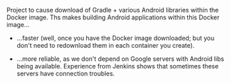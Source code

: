 Project to cause download of Gradle + various Android libraries within the Docker image.
Ths makes building Android applications within this Docker image...

- ...faster (well, once you have the Docker image downloaded;
  but you don't need to redownload them in each container you create).

- ...more reliable, as we don't depend on Google servers with Android libs being available.
  Experience from Jenkins shows that sometimes these servers have connection troubles.
